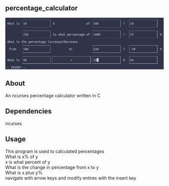 ## percentage_calculator  
![screenshot.png](https://github.com/aussie114/percentage_calculator/blob/master/data/screenshot.png)  
## About  
An ncurses percentage calculator written in C 
## Dependencies  
ncurses
## Usage 
This program is used to calculated percentages  
What is x% of y  
x is what percent of y  
What is the change in percentage from x to y  
What is x plus y%  
navigate with arrow keys and modify entires with the insert key  

